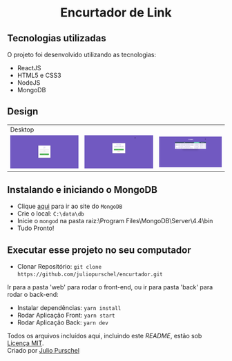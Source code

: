 <h1 align="center">Encurtador de Link</h1> 


## Tecnologias utilizadas

O projeto foi desenvolvido utilizando as tecnologias:

- ReactJS
- HTML5 e CSS3
- NodeJS
- MongoDB

## Design

<table>
  <tr>
    <td colspan="2">Desktop</td>
 </tr>
  <tr>
    <td><img src="./readmeimg/login.png" width=400 /></td>
    <td><img src="./readmeimg/home.png" width=400 /></td>
    <td><img src="./readmeimg/historic.png" width=400 /></td>
  </tr>
</table>

## Instalando e iniciando o MongoDB

- Clique [aqui](https://www.mongodb.com/) para ir ao site do `MongoDB`
- Crie o local: `C:\data\db`
- Inicie o `mongod` na pasta raiz:\Program Files\MongoDB\Server\4.4\bin
- Tudo Pronto!

## Executar esse projeto no seu computador

- Clonar Repositório: `git clone https://github.com/juliopurschel/encurtador.git`

Ir para a pasta 'web' para rodar o front-end, ou ir para pasta 'back' para rodar o back-end:

- Instalar dependências: `yarn install`
- Rodar Aplicação Front: `yarn start`
- Rodar Aplicação Back: `yarn dev`

Todos os arquivos incluídos aqui, incluindo este _README_, estão sob [Licença MIT](./LICENSE).<br>
Criado por [Julio Purschel](https://github.com/juliopurschel)
